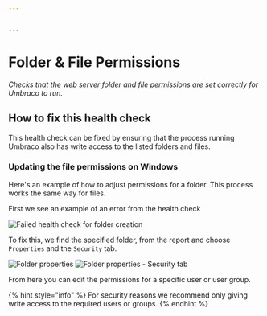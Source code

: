 ```yaml
---


---
```


# Folder & File Permissions

_Checks that the web server folder and file permissions are set correctly for Umbraco to run._

## How to fix this health check

This health check can be fixed by ensuring that the process running Umbraco also has write access to the listed folders and files.

### Updating the file permissions on Windows

Here's an example of how to adjust permissions for a folder. This process works the same way for files.

First we see an example of an error from the health check

![Failed health check for folder creation](images/failed\_healthcheck\_folder\_permissions.png)

To fix this, we find the specified folder, from the report and choose `Properties` and the `Security` tab.

![Folder properties](images/folder\_properties.png) ![Folder properties - Security tab](images/folder\_properties\_security.png)

From here you can edit the permissions for a specific user or user group.

{% hint style="info" %}
For security reasons we recommend only giving write access to the required users or groups.
{% endhint %}
